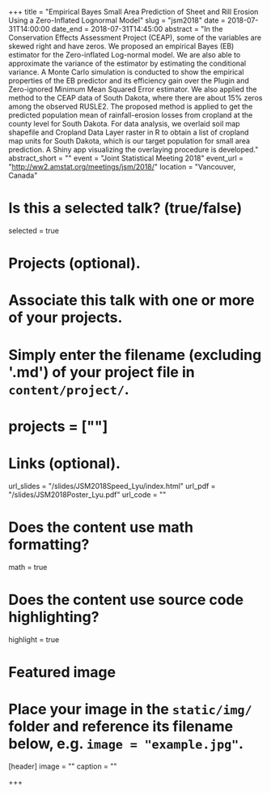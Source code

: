 +++
title = "Empirical Bayes Small Area Prediction of Sheet and Rill Erosion Using a Zero-Inflated Lognormal Model"
slug = "jsm2018"
date = 2018-07-31T14:00:00
date_end = 2018-07-31T14:45:00
abstract = "In the Conservation Effects Assessment Project (CEAP), some of the variables are skewed right and have zeros. We proposed an empirical Bayes (EB) estimator for the Zero-inflated Log-normal model. We are also able to approximate the variance of the estimator by estimating the conditional variance. A Monte Carlo simulation is conducted to show the empirical properties of the EB predictor and its efficiency gain over the Plugin and Zero-ignored Minimum Mean Squared Error estimator. We also applied the method to the CEAP data of South Dakota, where there are about 15% zeros among the observed RUSLE2. The proposed method is applied to get the predicted population mean of rainfall-erosion losses from cropland at the county level for South Dakota. For data analysis, we overlaid soil map shapefile and Cropland Data Layer raster in R to obtain a list of cropland map units for South Dakota, which is our target population for small area prediction. A Shiny app visualizing the overlaying procedure is developed."
abstract_short = ""
event = "Joint Statistical Meeting 2018"
event_url = "http://ww2.amstat.org/meetings/jsm/2018/"
location = "Vancouver, Canada"

# Is this a selected talk? (true/false)
selected = true

# Projects (optional).
#   Associate this talk with one or more of your projects.
#   Simply enter the filename (excluding '.md') of your project file in `content/project/`.
# projects = [""]

# Links (optional).
url_slides = "/slides/JSM2018Speed_Lyu/index.html"
url_pdf = "/slides/JSM2018Poster_Lyu.pdf"
url_code = ""

# Does the content use math formatting?
math = true

# Does the content use source code highlighting?
highlight = true

# Featured image
# Place your image in the `static/img/` folder and reference its filename below, e.g. `image = "example.jpg"`.
[header]
image = ""
caption = ""

+++
